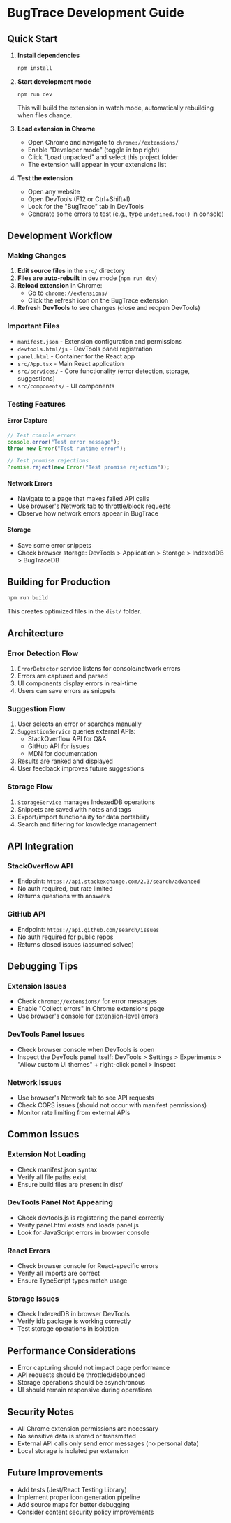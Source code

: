 # BugTrace Development Guide

## Quick Start

1. **Install dependencies**
   ```bash
   npm install
   ```

2. **Start development mode**
   ```bash
   npm run dev
   ```
   This will build the extension in watch mode, automatically rebuilding when files change.

3. **Load extension in Chrome**
   - Open Chrome and navigate to `chrome://extensions/`
   - Enable "Developer mode" (toggle in top right)
   - Click "Load unpacked" and select this project folder
   - The extension will appear in your extensions list

4. **Test the extension**
   - Open any website
   - Open DevTools (F12 or Ctrl+Shift+I)
   - Look for the "BugTrace" tab in DevTools
   - Generate some errors to test (e.g., type `undefined.foo()` in console)

## Development Workflow

### Making Changes

1. **Edit source files** in the `src/` directory
2. **Files are auto-rebuilt** in dev mode (`npm run dev`)
3. **Reload extension** in Chrome:
   - Go to `chrome://extensions/`
   - Click the refresh icon on the BugTrace extension
4. **Refresh DevTools** to see changes (close and reopen DevTools)

### Important Files

- `manifest.json` - Extension configuration and permissions
- `devtools.html/js` - DevTools panel registration
- `panel.html` - Container for the React app
- `src/App.tsx` - Main React application
- `src/services/` - Core functionality (error detection, storage, suggestions)
- `src/components/` - UI components

### Testing Features

#### Error Capture
```javascript
// Test console errors
console.error("Test error message");
throw new Error("Test runtime error");

// Test promise rejections  
Promise.reject(new Error("Test promise rejection"));
```

#### Network Errors
- Navigate to a page that makes failed API calls
- Use browser's Network tab to throttle/block requests
- Observe how network errors appear in BugTrace

#### Storage
- Save some error snippets
- Check browser storage: DevTools > Application > Storage > IndexedDB > BugTraceDB

## Building for Production

```bash
npm run build
```

This creates optimized files in the `dist/` folder.

## Architecture

### Error Detection Flow
1. `ErrorDetector` service listens for console/network errors
2. Errors are captured and parsed
3. UI components display errors in real-time
4. Users can save errors as snippets

### Suggestion Flow
1. User selects an error or searches manually
2. `SuggestionService` queries external APIs:
   - StackOverflow API for Q&A
   - GitHub API for issues
   - MDN for documentation
3. Results are ranked and displayed
4. User feedback improves future suggestions

### Storage Flow
1. `StorageService` manages IndexedDB operations
2. Snippets are saved with notes and tags
3. Export/import functionality for data portability
4. Search and filtering for knowledge management

## API Integration

### StackOverflow API
- Endpoint: `https://api.stackexchange.com/2.3/search/advanced`
- No auth required, but rate limited
- Returns questions with answers

### GitHub API  
- Endpoint: `https://api.github.com/search/issues`
- No auth required for public repos
- Returns closed issues (assumed solved)

## Debugging Tips

### Extension Issues
- Check `chrome://extensions/` for error messages
- Enable "Collect errors" in Chrome extensions page
- Use browser's console for extension-level errors

### DevTools Panel Issues
- Check browser console when DevTools is open
- Inspect the DevTools panel itself: DevTools > Settings > Experiments > "Allow custom UI themes" + right-click panel > Inspect

### Network Issues
- Use browser's Network tab to see API requests
- Check CORS issues (should not occur with manifest permissions)
- Monitor rate limiting from external APIs

## Common Issues

### Extension Not Loading
- Check manifest.json syntax
- Verify all file paths exist
- Ensure build files are present in dist/

### DevTools Panel Not Appearing
- Check devtools.js is registering the panel correctly
- Verify panel.html exists and loads panel.js
- Look for JavaScript errors in browser console

### React Errors
- Check browser console for React-specific errors
- Verify all imports are correct
- Ensure TypeScript types match usage

### Storage Issues
- Check IndexedDB in browser DevTools
- Verify idb package is working correctly
- Test storage operations in isolation

## Performance Considerations

- Error capturing should not impact page performance
- API requests should be throttled/debounced
- Storage operations should be asynchronous
- UI should remain responsive during operations

## Security Notes

- All Chrome extension permissions are necessary
- No sensitive data is stored or transmitted
- External API calls only send error messages (no personal data)
- Local storage is isolated per extension

## Future Improvements

- Add tests (Jest/React Testing Library)
- Implement proper icon generation pipeline
- Add source maps for better debugging
- Consider content security policy improvements
